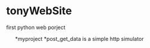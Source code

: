 # tonyWebSite

first python web porject
<ul>
*myproject
    *post_get_data is a simple http simulator
</ul>
